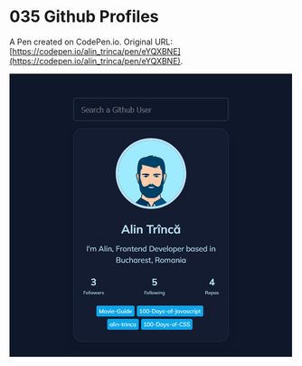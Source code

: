 # 035 Github Profiles

A Pen created on CodePen.io. Original URL: [https://codepen.io/alin_trinca/pen/eYQXBNE](https://codepen.io/alin_trinca/pen/eYQXBNE).

![Github Profiles Screenshot](github-profiles.png)
